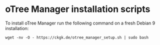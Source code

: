 # oTree Manager installation scripts

To install oTree Manager run the following command on a fresh Debian 9 installation:

``wget -nv -O - https://ckgk.de/otree_manager_setup.sh | sudo bash``

